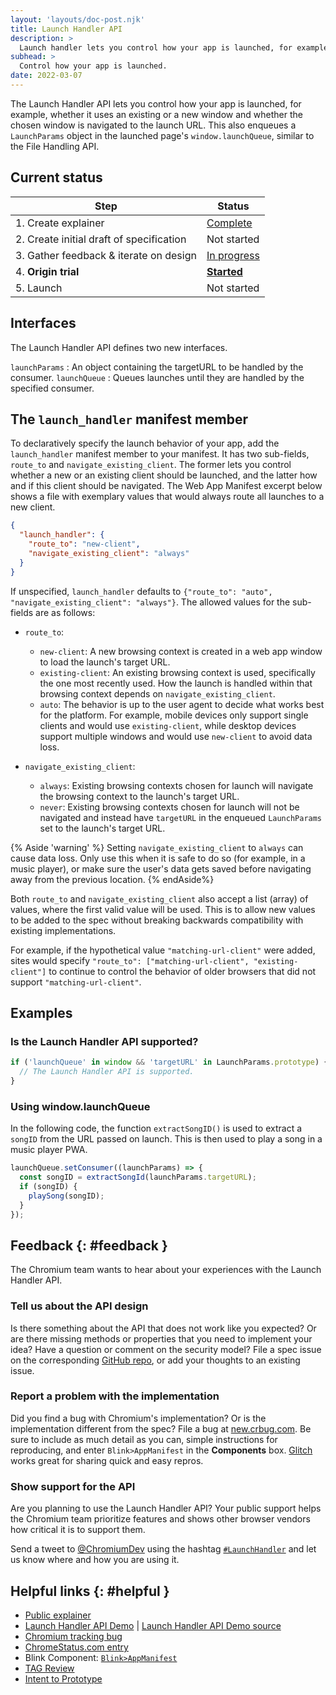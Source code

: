 ```yaml
---
layout: 'layouts/doc-post.njk'
title: Launch Handler API
description: >
  Launch handler lets you control how your app is launched, for example, whether it uses an existing or a new window and whether the chosen window is navigated to the launch URL.
subhead: >
  Control how your app is launched.
date: 2022-03-07
---
```


The Launch Handler API lets you control how your app is launched, for example, whether it uses an existing or a new window and whether the chosen window is navigated to the launch URL. This also enqueues a `LaunchParams` object in the launched page's `window.launchQueue`, similar to the File Handling API.

## Current status

<div class="table-wrapper scrollbar">

| Step                                     | Status                   |
| ---------------------------------------- | ------------------------ |
| 1. Create explainer                      | [Complete][explainer]    |
| 2. Create initial draft of specification | Not started              |
| 3. Gather feedback & iterate on design   | [In progress](#feedback) |
| 4. **Origin trial**                      | [**Started**][ot]        |
| 5. Launch                                | Not started              |

</div>

## Interfaces

The Launch Handler API defines two new interfaces. 

`launchParams`
: An object containing the targetURL to be handled by the consumer. 
`launchQueue`
: Queues launches until they are handled by the specified consumer. 


## The `launch_handler` manifest member

To declaratively specify the launch behavior of your app, add the `launch_handler` manifest member
to your manifest. It has two sub-fields, `route_to` and `navigate_existing_client`. The former lets
you control whether a new or an existing client should be launched, and the latter how and if this
client should be navigated. The Web App Manifest excerpt below shows a file with
exemplary values that would always route all launches to a new client.

```json
{
  "launch_handler": {
    "route_to": "new-client",
    "navigate_existing_client": "always"
  }
}
```

If unspecified, `launch_handler` defaults to
`{"route_to": "auto", "navigate_existing_client": "always"}`. The allowed values for the sub-fields
are as follows:

- `route_to`:
  - `new-client`: A new browsing context is created in a web app window to load the launch's target
    URL.
  - `existing-client`: An existing browsing context is used, specifically the one most recently used. How the launch is handled within that
    browsing context depends on `navigate_existing_client`.
  - `auto`: The behavior is up to the user agent to decide what works best for the platform. For
    example, mobile devices only support single clients and would use `existing-client`, while
    desktop devices support multiple windows and would use `new-client` to avoid data loss.

- `navigate_existing_client`:
  - `always`: Existing browsing contexts chosen for launch will navigate the browsing context to the
    launch's target URL.
  - `never`: Existing browsing contexts chosen for launch will not be navigated and instead have
    `targetURL` in the enqueued `LaunchParams` set to the launch's target URL.

{% Aside 'warning' %}
Setting `navigate_existing_client` to `always` can cause data loss. Only use this
when it is safe to do so (for example, in a music player), or make sure the user's data gets
saved before navigating away from the previous location.
{% endAside%}

Both `route_to` and `navigate_existing_client` also accept a list (array) of values, where the first
valid value will be used. This is to allow new values to be added to the spec without breaking
backwards compatibility with existing implementations.

For example, if the hypothetical value `"matching-url-client"` were added, sites would specify
`"route_to": ["matching-url-client", "existing-client"]` to continue to control the behavior of
older browsers that did not support `"matching-url-client"`.

## Examples

### Is the Launch Handler API supported?

```js
if ('launchQueue' in window && 'targetURL' in LaunchParams.prototype) {
  // The Launch Handler API is supported.
}
```

### Using window.launchQueue

In the following code, the function `extractSongID()` is used to extract a `songID` from the URL passed on launch. This is then used to play a song in a music player PWA.

```js
launchQueue.setConsumer((launchParams) => {
  const songID = extractSongId(launchParams.targetURL);
  if (songID) {
    playSong(songID);
  }
});
```

## Feedback {: #feedback }

The Chromium team wants to hear about your experiences with the Launch Handler API.

### Tell us about the API design

Is there something about the API that does not work like you expected? Or are there missing methods
or properties that you need to implement your idea? Have a question or comment on the security
model? File a spec issue on the corresponding [GitHub repo][issues], or add your thoughts to an
existing issue.

### Report a problem with the implementation

Did you find a bug with Chromium's implementation? Or is the implementation different from the spec?
File a bug at [new.crbug.com](https://new.crbug.com). Be sure to include as much detail as you can,
simple instructions for reproducing, and enter `Blink>AppManifest` in the **Components** box.
[Glitch](https://glitch.com/) works great for sharing quick and easy repros.

### Show support for the API

Are you planning to use the Launch Handler API? Your public support helps the Chromium team
prioritize features and shows other browser vendors how critical it is to support them.

Send a tweet to [@ChromiumDev][cr-dev-twitter] using the hashtag
[`#LaunchHandler`](https://twitter.com/search?q=%23LaunchHandler&src=recent_search_click&f=live) and
let us know where and how you are using it.

## Helpful links {: #helpful }

- [Public explainer][explainer]
- [Launch Handler API Demo][demo] | [Launch Handler API Demo source][demo-source]
- [Chromium tracking bug][cr-bug]
- [ChromeStatus.com entry][cr-status]
- Blink Component: [`Blink>AppManifest`][blink-component]
- [TAG Review](https://github.com/w3ctag/design-reviews/issues/683)
- [Intent to Prototype](https://groups.google.com/a/chromium.org/g/blink-dev/c/8tNe2jrJ78A)



[issues]: https://github.com/WICG/sw-launch/issues
[demo]: https://launch-handler.glitch.me/
[demo-source]: https://glitch.com/edit/#!/launch-handler
[explainer]: https://github.com/WICG/sw-launch/blob/main/launch_handler.md
[cr-bug]: https://bugs.chromium.org/p/chromium/issues/detail?id=1231886
[cr-status]: https://www.chromestatus.com/feature/5722383233056768
[blink-component]: https://bugs.chromium.org/p/chromium/issues/list?q=component:Blink%3EAppManifest
[cr-dev-twitter]: https://twitter.com/ChromiumDev
[powerful-apis]: https://chromium.googlesource.com/chromium/src/+/lkgr/docs/security/permissions-for-powerful-web-platform-features.md
[ot]: https://developer.chrome.com/origintrials/#/view_trial/2978005253598740481